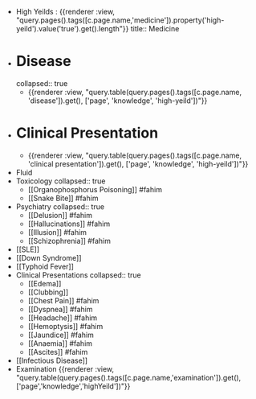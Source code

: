 - High Yeilds : {{renderer :view, "query.pages().tags([c.page.name,'medicine']).property('high-yeild').value('true').get().length"}}
  title:: Medicine
- # Disease
  collapsed:: true
	- {{renderer :view, "query.table(query.pages().tags([c.page.name, 'disease']).get(), ['page', 'knowledge', 'high-yeild'])"}}
- # Clinical Presentation
	- {{renderer :view, "query.table(query.pages().tags([c.page.name, 'clinical presentation']).get(), ['page', 'knowledge', 'high-yeild'])"}}
- Fluid
- Toxicology
  collapsed:: true
	- [[Organophosphorus Poisoning]] #fahim
	- [[Snake Bite]] #fahim
- Psychiatry
  collapsed:: true
	- [[Delusion]] #fahim
	- [[Hallucinations]] #fahim
	- [[Illusion]] #fahim
	- [[Schizophrenia]] #fahim
- [[SLE]]
- [[Down Syndrome]]
- [[Typhoid Fever]]
- Clinical Presentations
  collapsed:: true
	- [[Edema]]
	- [[Clubbing]]
	- [[Chest Pain]] #fahim
	- [[Dyspnea]] #fahim
	- [[Headache]] #fahim
	- [[Hemoptysis]] #fahim
	- [[Jaundice]] #fahim
	- [[Anaemia]] #fahim
	- [[Ascites]] #fahim
- [[Infectious Disease]]
- Examination
  {{renderer :view, "query.table(query.pages().tags([c.page.name,'examination']).get(),['page','knowledge','highYeild'])"}}